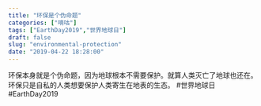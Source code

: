```yaml
---
title: "环保是个伪命题"
categories: ["嘀咕"]
tags: ["EarthDay2019","世界地球日"]
draft: false
slug: "environmental-protection"
date: "2019-04-22 18:28:00"
---
```


环保本身就是个伪命题，因为地球根本不需要保护。就算人类灭亡了地球也还在。环保只是自私的人类想要保护人类寄生在地表的生态。 #世界地球日 #EarthDay2019
